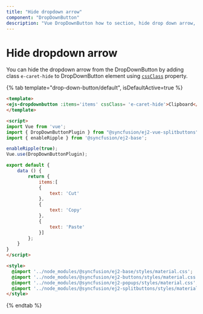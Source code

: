 ```yaml
---
title: "Hide dropdown arrow"
component: "DropDownButton"
description: "Vue DropDownButton how to section, hide drop down arrow, group popup items using list view component, dialog open on popup item click."
---
```


# Hide dropdown arrow

You can hide the dropdown arrow from the DropDownButton by adding class `e-caret-hide` to DropDownButton element using
[`cssClass`](../../api/drop-down-button#cssclass) property.

{% tab template="drop-down-button/default", isDefaultActive=true %}

```html
<template>
<ejs-dropdownbutton :items='items' cssClass= 'e-caret-hide'>Clipboard</ejs-dropdownbutton>
</template>

<script>
import Vue from 'vue';
import { DropDownButtonPlugin } from "@syncfusion/ej2-vue-splitbuttons";
import { enableRipple } from '@syncfusion/ej2-base';

enableRipple(true);
Vue.use(DropDownButtonPlugin);

export default {
    data () {
        return {
            items:[
            {
                text: 'Cut'
            },
            {
                text: 'Copy'
            },
            {
                text: 'Paste'
            }]
        };
    }
}
</script>

<style>
  @import '../node_modules/@syncfusion/ej2-base/styles/material.css';
  @import '../node_modules/@syncfusion/ej2-buttons/styles/material.css';
  @import '../node_modules/@syncfusion/ej2-popups/styles/material.css';
  @import '../node_modules/@syncfusion/ej2-splitbuttons/styles/material.css';
</style>
```

{% endtab %}